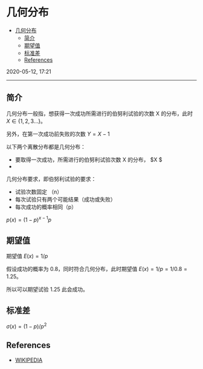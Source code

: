 # 几何分布

- [几何分布](#%e5%87%a0%e4%bd%95%e5%88%86%e5%b8%83)
  - [简介](#%e7%ae%80%e4%bb%8b)
  - [期望值](#%e6%9c%9f%e6%9c%9b%e5%80%bc)
  - [标准差](#%e6%a0%87%e5%87%86%e5%b7%ae)
  - [References](#references)

2020-05-12, 17:21
***

## 简介

几何分布一般指，想获得一次成功所需进行的伯努利试验的次数 X 的分布，此时 $X \in \{1, 2, 3...\}$。

另外，在第一次成功前失败的次数 $Y=X-1$

以下两个离散分布都是几何分布：

- 要取得一次成功，所需进行的伯努利试验次数 X 的分布， $X $
- 

几何分布要求，即伯努利试验的要求：

- 试验次数固定 （n）
- 每次试验只有两个可能结果（成功或失败）
- 每次成功的概率相同（p）


$p(x)=(1-p)^{x-1}p$

## 期望值

期望值 $E(x)=1/p$

假设成功的概率为 0.8，同时符合几何分布，此时期望值 $E(x)=1/p=1/0.8=1.25$。

所以可以期望试验 1.25 此会成功。

## 标准差

$\sigma(x)=(1-p)/p^2$

## References

- [WIKIPEDIA](https://en.wikipedia.org/wiki/Geometric_distribution)
